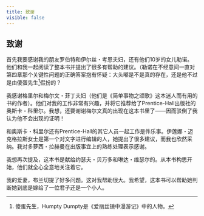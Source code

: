 ```yaml
---
title: 致谢
visible: false
---
```


## 致谢

首先我要感谢我的朋友罗伯特和伊尔丝・考恩夫妇，还有他们10岁的女儿勒诺。他们和我一起阅读了整本书并提出了很多有帮助的建议。（勒诺在不经意间一直对第四章那个关键性问题的正确答案抱有怀疑：大头嘟是不是真的存在，还是他不过是由傻蛋先生[^1]假扮的？

我感谢格里尔和梅尔文・菲丁夫妇（他们是《简单事物之颂歌》这本迷人而有用的书的作者）。他们对我的工作非常有兴趣，并将它推荐给了Prentice-Hall出版社的奥斯卡・科里尔。我想，还要谢谢梅尔文真的出现在这本书里了――因而驳倒了我认为他不会出现的证明！

和奥斯卡・科里尔还有Prentice-Hall的其它人员一起工作是件乐事。伊莲娜・迈克格拉斯女士是第一个对文字进行编辑的人，她提出了很多建议，而我也欣然采纳。我对多萝西・拉赫曼在出版事宜上的熟练处理表示感谢。

我想再次提及，这本书是献给约瑟夫・贝万多和琳达・维瑟尔的。从本书构思开始，他们就全心全意地关注着它。

我的爱妻，布兰切提了好多问题。这对我帮助很大。我希望，这本书可以帮助她判断她到底是嫁给了一位君子还是一个小人。

[^1]: 傻蛋先生，Humpty Dumpty是《爱丽丝镜中漫游记》中的人物。
